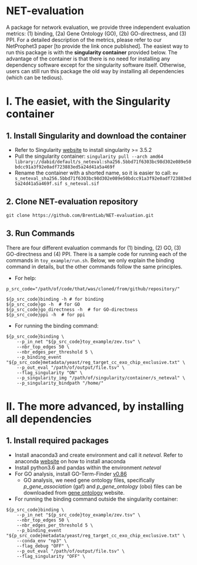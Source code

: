 # NET-evaluation
A package for network evaluation, we provide three independent evaluation metrics: (1) binding, (2a) Gene Ontology (GO), (2b) GO-directness, and (3) PPI. For a detailed description of the metrics, please refer to our NetProphet3 paper [to provide the link once published]. The easiest way to run this package is with the **singularity container** provided below. The advantage of the container is that there is no need for installing any dependency software except for the singularity software itself. Otherwise, users can still run this package the old way by installing all dependencies (which can be tedious).  

# I. The easiet, with the Singularity container
## 1. Install Singularity and download the container
- Refer to Singularity [website](https://singularity.lbl.gov/install-linux) to install singularity >= 3.5.2
- Pull the singularity container: `singularity pull --arch amd64 library://dabid/default/s_neteval:sha256.5bbd71f6303bc98d302e089e50bdcc91a3f92e0adf723883ed5a24d41a5a469f`
- Rename the container with a shorted name, so it is easier to call: `mv s_neteval_sha256.5bbd71f6303bc98d302e089e50bdcc91a3f92e0adf723883ed5a24d41a5a469f.sif s_neteval.sif`

## 2. Clone NET-evaluation repository
`git clone https://github.com/BrentLab/NET-evaluation.git`

## 3. Run Commands
There are four different evaluation commands for (1) binding, (2) GO, (3) GO-directness and (4) PPI. There is a sample code for running each of the commands in `toy_example/run.sh`. Below, we only explain the binding command in details, but the other commands follow the same principles. 

- For help:

`p_src_code="/path/of/code/that/was/cloned/from/github/repository/"`

```
${p_src_code}binding -h # for binding
${p_src_code}go -h  # for GO
${p_src_code}go_directness -h  # for GO-directness
${p_src_code}ppi -h  # for ppi
```

- For running the binding command:

```
${p_src_code}binding \
    --p_in_net "${p_src_code}toy_example/zev.tsv" \
    --nbr_top_edges 50 \
    --nbr_edges_per_threshold 5 \
    --p_binding_event "${p_src_code}metadata/yeast/reg_target_cc_exo_chip_exclusive.txt" \
    --p_out_eval "/path/of/output/file.tsv" \
    --flag_singularity "ON" \
    --p_singularity_img "/path/of/singularity/container/s_neteval" \
    --p_singularity_bindpath "/home/"
```
# II. The more advanced, by installing all dependencies
## 1. Install required packages
- Install anaconda3 and create environment and call it <i>neteval</i>. Refer to anaconda [website](https://docs.anaconda.com/anaconda/install/) on how to install anaconda
- Install python3.6 and pandas within the environment <i>neteval</i> 
- For GO analysis, install GO-Term-Finder [v0.86](https://metacpan.org/dist/GO-TermFinder)
    - GO analysis, we need gene ontology files, specifically <i>p_gene_association</i> (gaf) and <i>p_gene_ontology</i> (obo) files can be downloaded from [gene ontology](http://geneontology.org) website.
- For running the binding command outside the singularity container:

```
${p_src_code}binding \
    --p_in_net "${p_src_code}toy_example/zev.tsv" \
    --nbr_top_edges 50 \
    --nbr_edges_per_threshold 5 \
    --p_binding_event "${p_src_code}metadata/yeast/reg_target_cc_exo_chip_exclusive.txt" \
    --conda_env "np3" \
    --flag_debug "OFF" \
    --p_out_eval "/path/of/output/file.tsv" \
    --flag_singularity "OFF" \
